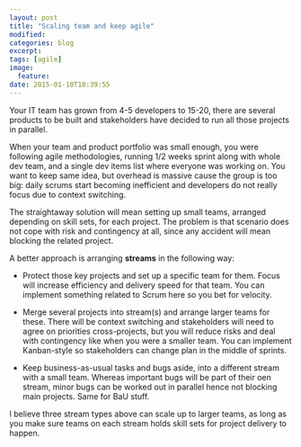 ```yaml
---
layout: post
title: "Scaling team and keep agile"
modified:
categories: blog
excerpt:
tags: [agile]
image:
  feature:
date: 2015-01-10T18:39:55
---
```



Your IT team has grown from 4-5 developers to 15-20, there are several products to be built and stakeholders have decided to run all those projects in parallel.

When your team and product portfolio was small enough, you were following agile methodologies, running 1/2 weeks sprint along with whole dev team, and a single dev items list where everyone was working on. You want to keep same idea, but overhead is massive cause the group is too big: daily scrums start becoming inefficient and developers do not really focus due to context switching.

The straightaway solution will mean setting up small teams, arranged depending on skill sets, for each project. The problem is that scenario does not cope with risk and contingency at all, since any accident will mean blocking the related project.

A better approach is arranging **streams** in the following way:

* Protect those key projects and set up a specific team for them. Focus will increase efficiency and delivery speed for that team. You can implement something related to Scrum here so you bet for velocity.

* Merge several projects into stream(s) and arrange larger teams for these. There will be context switching and stakeholders will need to agree on priorities cross-projects, but you will reduce risks and deal with contingency like when you were a smaller team. You can implement Kanban-style so stakeholders can change plan in the middle of sprints.

* Keep business-as-usual tasks and bugs aside, into a different stream with a small team. Whereas important bugs will be part of their oen stream, minor bugs can be worked out in parallel hence not blocking main projects. Same for BaU stuff.

I believe three stream types above can scale up to larger teams, as long as you make sure teams on each stream holds skill sets for project delivery to happen.